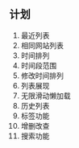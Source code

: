 ## 计划
1. 最近列表
2. 相同网站列表
3. 时间排列
4. 时间段范围
6. 修改时间排列
7. 列表展现
8. 无限滑动懒加载
9. 历史列表
10. 标签功能
11. 增删改查
12. 搜索功能
